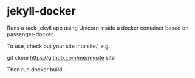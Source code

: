 jekyll-docker
=============

Runs a rack-jekyll app using Unicorn inside a docker container based on 
passenger-docker.

To use, check out your site into site/, e.g.

git clone https://github.com/me/mysite site

Then run docker build .
